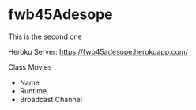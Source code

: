 # fwb45Adesope
This is the second one

Heroku Server: https://fwb45adesope.herokuapp.com/


Class Movies
* Name
* Runtime
* Broadcast Channel